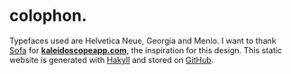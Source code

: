 # colophon.

Typefaces used are Helvetica Neue, Georgia and Menlo. I want
to thank [Sofa](http://madebysofa.com) for
**[kaleidoscopeapp.com](http://kaleidoscopeapp.com)**, the inspiration
for this design. This static website is generated with
[Hakyll](http://jaspervdj.be/hakyll) and stored on
[GitHub](http://github.com/jonsterling/jonsterling.github.com/).
